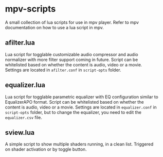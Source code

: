 # mpv-scripts
A small collection of lua scripts for use in mpv player. Refer to mpv documentation on how to use a lua script in mpv.

## afilter.lua
Lua script for togglable customizable audio compressor and audio normalizer with more filter support coming in future. Script can be whitelisted based on whether the content is audio, video or a movie. Settings are located in `afilter.conf` in `script-opts` folder.

## equalizer.lua
Lua script for togglable parametric equalizer with EQ configuration similar to EqualizerAPO format. Script can be whitelisted based on whether the content is audio, video or a movie. Settings are located in `equalizer.conf` in `script-opts` folder, but to change the equalizer, you need to edit the `equalizer.csv` file.

## sview.lua
A simple script to show multiple shaders running, in a clean list. Triggered on shader activation or by toggle button.
